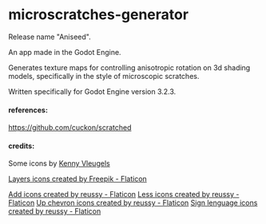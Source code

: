 # microscratches-generator

Release name "Aniseed".

An app made in the Godot Engine.

Generates texture maps for controlling anisotropic rotation on 3d shading models, specifically in the style of microscopic scratches.

Written specifically for Godot Engine version 3.2.3.

#### references:

https://github.com/cuckon/scratched

#### credits:

Some icons by [Kenny Vleugels](https://www.kenney.nl/)

<a href="https://www.flaticon.com/free-icons/layers" title="layers icons">Layers icons created by Freepik - Flaticon</a>

<a href="https://www.flaticon.com/free-icons/add" title="add icons">Add icons created by reussy - Flaticon</a>
<a href="https://www.flaticon.com/free-icons/less" title="less icons">Less icons created by reussy - Flaticon</a>
<a href="https://www.flaticon.com/free-icons/up-chevron" title="up chevron icons">Up chevron icons created by reussy - Flaticon</a>
<a href="https://www.flaticon.com/free-icons/sign-lenguage" title="sign lenguage icons">Sign lenguage icons created by reussy - Flaticon</a>

